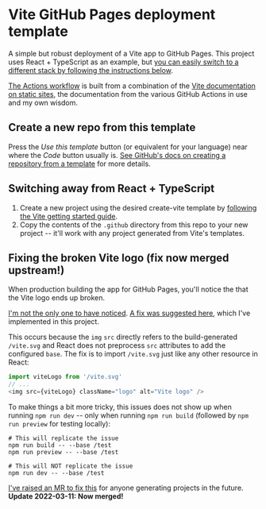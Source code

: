 # Vite GitHub Pages deployment template

A simple but robust deployment of a Vite app to GitHub Pages. This project uses React + TypeScript as an example, but [you can easily switch to a different stack by following the instructions below](#switching-away-from-react--typescript).

[The Actions workflow](./.github/workflows/publish.yaml) is built from a combination of the [Vite documentation on static sites][vite-static], the documentation from the various GitHub Actions in use and my own wisdom.

[vite-static]: https://vitejs.dev/guide/static-deploy.html

## Create a new repo from this template

Press the _Use this template_ button (or equivalent for your language) near where the _Code_ button usually is.
[See GitHub's docs on creating a repository from a template][template-docs] for more details.

[template-docs]: https://docs.github.com/en/repositories/creating-and-managing-repositories/creating-a-repository-from-a-template#creating-a-repository-from-a-template

## Switching away from React + TypeScript

1. Create a new project using the desired create-vite template by [following the Vite getting started guide][vite-get-started].
2. Copy the contents of the `.github` directory from this repo to your new project -- it'll work with any project generated from Vite's templates.

[vite-get-started]: https://vitejs.dev/guide/

## Fixing the broken Vite logo (fix now merged upstream!)

When production building the app for GitHub Pages, you'll notice the that the Vite logo ends up broken.

[I'm not the only one to have noticed](https://github.com/vitejs/vite/issues/10601). [A fix was suggested here](https://github.com/vitejs/vite/issues/7358), which I've implemented in this project.

This occurs because the `img` `src` directly refers to the build-generated `/vite.svg` and React does not preprocess `src` attributes to add the configured `base`.
The fix is to import `/vite.svg` just like any other resource in React:

```ts
import viteLogo from '/vite.svg'
// ...
<img src={viteLogo} className="logo" alt="Vite logo" />
```

To make things a bit more tricky, this issues does not show up when running `npm run dev` -- only when running `npm run build` (followed by `npm run preview` for testing locally):

```shell
# This will replicate the issue
npm run build -- --base /test
npm run preview -- --base /test

# This will NOT replicate the issue
npm run dev -- --base /test
```

[I've raised an MR to fix this](https://github.com/vitejs/vite/pull/12374) for anyone generating projects in the future. **Update 2022-03-11: Now merged!**

